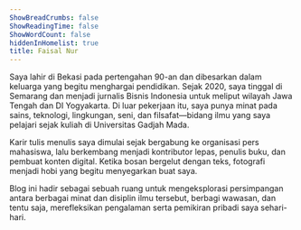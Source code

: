 ```yaml
---
ShowBreadCrumbs: false
ShowReadingTime: false
ShowWordCount: false
hiddenInHomelist: true
title: Faisal Nur
---
```

Saya lahir di Bekasi pada pertengahan 90-an dan dibesarkan dalam keluarga yang begitu menghargai pendidikan. Sejak 2020, saya tinggal di Semarang dan menjadi jurnalis Bisnis Indonesia untuk meliput wilayah Jawa Tengah dan DI Yogyakarta.  Di luar pekerjaan itu, saya punya minat pada sains, teknologi, lingkungan, seni, dan filsafat—bidang ilmu yang saya pelajari sejak kuliah di Universitas Gadjah Mada.

Karir tulis menulis saya dimulai sejak bergabung ke organisasi pers mahasiswa, lalu berkembang menjadi kontributor lepas, penulis buku, dan pembuat konten digital. Ketika bosan bergelut dengan teks, fotografi menjadi hobi yang begitu menyegarkan buat saya.

Blog ini hadir sebagai sebuah ruang untuk mengeksplorasi persimpangan antara berbagai minat dan disiplin ilmu tersebut, berbagi wawasan, dan tentu saja, merefleksikan pengalaman serta pemikiran pribadi saya sehari-hari.
